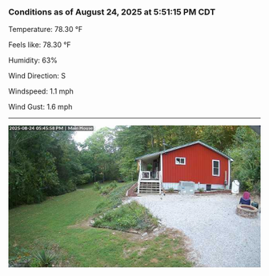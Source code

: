 ### Conditions as of August 24, 2025 at 5:51:15 PM CDT 

Temperature: 78.30 &deg;F

Feels like: 78.30 &deg;F

Humidity: 63%

Wind Direction: S

Windspeed: 1.1 mph

Wind Gust: 1.6 mph

---

<img src="./images/latest.jpeg"/>

